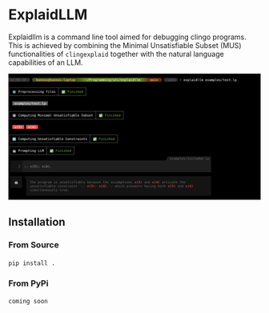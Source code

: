 # ExplaidLLM

Explaidllm is a command line tool aimed for debugging clingo programs. This is achieved by combining the Minimal
Unsatisfiable Subset (MUS) functionalities of `clingexplaid` together with the natural language capabilities of an LLM.

![](static/explaid_llm.png)

## Installation

### From Source

`pip install .`

### From PyPi

`coming soon`
